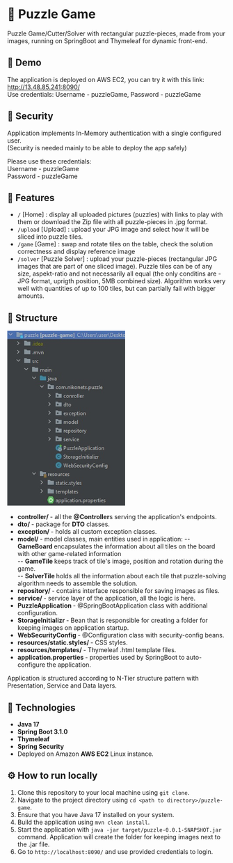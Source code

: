 
# 🧩 Puzzle Game

Puzzle Game/Cutter/Solver with rectangular puzzle-pieces, made from your images, running on SpringBoot and Thymeleaf for dynamic front-end.

## 🚀 Demo
The application is deployed on AWS EC2, you can try it with this link:  
http://13.48.85.241:8090/  
Use credentials: Username - puzzleGame, Password - puzzleGame

## 🔐 Security
Application implements In-Memory authentication with a single configured user.  
(Security is needed mainly to be able to deploy the app safely)

Please use these credentials:  
Username - puzzleGame  
Password - puzzleGame

## 🎯 Features
- `/`   [Home] : display all uploaded pictures (puzzles) with links to play with them or download the Zip file with all puzzle-pieces in .jpg format.
- `/upload`  [Upload] : upload your JPG image and select how it will be sliced into puzzle tiles.
- `/game` [Game] : swap and rotate tiles on the table, check the solution correctness and display reference image
- `/solver`  [Puzzle Solver] : upload your puzzle-pieces (rectangular JPG images that are part of one sliced image). Puzzle tiles can be of any size, aspekt-ratio and not necessarily all equal (the only conditins are - JPG format, uprigth position, 5MB combined size). Algorithm works very well with quantities of up to 100 tiles, but can partially fail with bigger amounts.

## 📖 Structure
![structure](https://raw.githubusercontent.com/outref/readme-recources/main/puzzle-game-structure.jpg)
- <b> controller/ </b> - all the <b>@Controller</b>s serving the application's endpoints.
- <b> dto/ </b> - package for <b>DTO</b> classes.
- <b> exception/ </b> - holds all custom exception classes.
- <b> model/ </b> - model classes, main entities used in application: 
-- <b> GameBoard </b> encapsulates the information about all tiles on the board with other game-related information  
-- <b> GameTile </b> keeps track of tile's image, position and rotation during the game.  
-- <b> SolverTile </b> holds all the information about each tile that puzzle-solving algorithm needs to assemble the solution.
- <b> repository/ </b> - contains interface responsible for saving images as files.
- <b> service/ </b> - service layer of the application, all the logic is here.
- <b> PuzzleApplication </b> - @SpringBootApplication class with additional configuration.
- <b> StorageInitializr </b> - Bean that is responsible for creating a folder for keeping images on application startup.
- <b> WebSecurityConfig </b> - @Configuration class with security-config beans.
- <b> resources/static.styles/ </b> - CSS styles.
- <b> resources/templates/ </b> - Thymeleaf .html template files. 
- <b> application.properties </b> - properties used by SpringBoot to auto-configure the application.

Application is structured according to N-Tier structure pattern with Presentation, Service and Data layers.

## 🤖 Technologies
- <b>Java 17</b>
- <b>Spring Boot 3.1.0</b>
- <b> Thymeleaf </b>
- <b>Spring Security</b>
- Deployed on Amazon <b>AWS EC2</b> Linux instance.

## ⚙️ How to run locally
1.  Clone this repository to your local machine using `git clone`.
2.  Navigate to the project directory using `cd <path to directory>/puzzle-game`.
3.  Ensure that you have Java 17 installed on your system.
4. Build the application using `mvn clean install`.
5.  Start the application with `java -jar target/puzzle-0.0.1-SNAPSHOT.jar` command. Application will create the folder for keeping images next to the .jar file.
6.  Go to `http://localhost:8090/` and use provided credentials to login.
